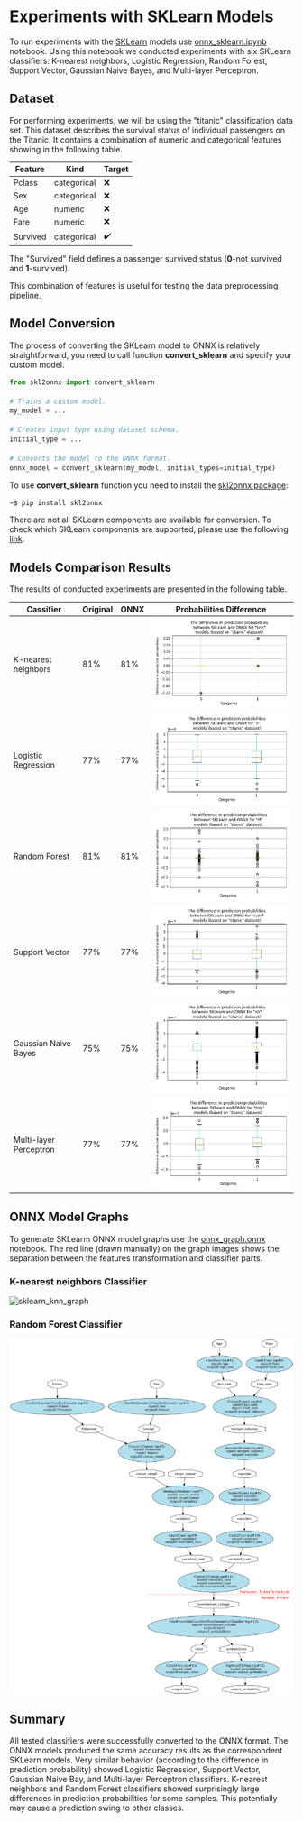 # Experiments with SKLearn Models

To run experiments with the [SKLearn](https://scikit-learn.org/stable/) models use [onnx_sklearn.ipynb](../onnx_sklearn.ipynb) notebook. Using this notebook we conducted experiments with six SKLearn classifiers: K-nearest neighbors, Logistic Regression, Random Forest, Support Vector, Gaussian Naive Bayes, and Multi-layer Perceptron.

## Dataset

For performing experiments, we will be using the "titanic" classification data set. This dataset describes the survival status of individual passengers on the Titanic. It contains a combination of numeric and categorical features showing in the following table.

| Feature      | Kind        | Target             |
| ------------ | ----------- | ------------------ |
| Pclass       | categorical | :x:                |
| Sex          | categorical | :x:                |
| Age          | numeric     | :x:                |
| Fare         | numeric     | :x:                |
| Survived     | categorical | :heavy_check_mark: |

The "Survived" field defines a passenger survived status (**0**-not survived and **1**-survived).

This combination of features is useful for testing the data preprocessing pipeline.

## Model Conversion

The process of converting the SKLearn model to ONNX is relatively straightforward, you need to call function **convert_sklearn** and specify your custom model.

```Python
from skl2onnx import convert_sklearn

# Trains a custom model.
my_model = ...

# Creates input type using dataset schema.
initial_type = ...

# Converts the model to the ONNX format.
onnx_model = convert_sklearn(my_model, initial_types=initial_type)
```

To use **convert_sklearn** function you need to install the [skl2onnx package](https://pypi.org/project/skl2onnx/):

```Bash
~$ pip install skl2onnx
```

There are not all SKLearn components are available for conversion. To check which SKLearn components are supported, please use the following [link](https://onnx.ai/sklearn-onnx/supported.html).

## Models Comparison Results

The results of conducted experiments are presented in the following table.

| Cassifier               | Original | ONNX | Probabilities Difference            |
| ----------------------- | -------- | ---- | ----------------------------------- |
| K-nearest neighbors     | 81%      | 81%  | ![diff_knn](images/diff_knn.jpg)    |
| Logistic Regression     | 77%      | 77%  | ![diff_lr](images/diff_lr.jpg)      |
| Random Forest           | 81%      | 81%  | ![diff_rf](images/diff_rf.jpg)      |
| Support Vector          | 77%      | 77%  | ![diff_svm](images/diff_svm.jpg)    |
| Gaussian Naive Bayes    | 75%      | 75%  | ![diff_nb](images/diff_nb.jpg)      |
| Multi-layer Perceptron  | 77%      | 77%  | ![diff_mlp](images/diff_mlp.jpg)    |

## ONNX Model Graphs

To generate SKLearm ONNX model graphs use the [onnx_graph.onnx](../onnx_graph.onnx) notebook. The red line (drawn manually) on the graph images shows the separation between the features transformation and classifier parts.

### K-nearest neighbors Classifier

![sklearn_knn_graph](images/sklearn_knn_graph.png)

### Random Forest Classifier

![sklearn_rf_graph](images/sklearn_rf_graph.png)

## Summary

All tested classifiers were successfully converted to the ONNX format. The ONNX models produced the same accuracy results as the correspondent SKLearn models. Very similar behavior (according to the difference in prediction probability) showed Logistic Regression, Support Vector, Gaussian Naive Bay, and Multi-layer Perceptron classifiers. K-nearest neighbors and Random Forest classifiers showed surprisingly large differences in prediction probabilities for some samples. This potentially may cause a prediction swing to other classes.
